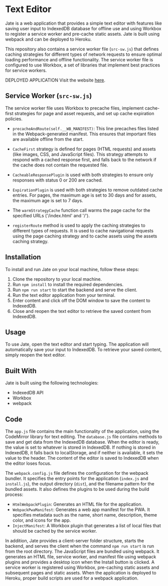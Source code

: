 # Text Editor

Jate is a web application that provides a simple text editor with features like saving user input to IndexedDB database for offline use and using Workbox to register a service worker and pre-cache static assets. Jate is built using webpack and can be deployed to Heroku.

This repository also contains a service worker file (`src-sw.js`) that defines caching strategies for different types of network requests to ensure optimal loading performance and offline functionality. The service worker file is configured to use Workbox, a set of libraries that implement best practices for service workers.

DEPLOYED APPLICATION Visit the website [here](https://challenge19miami.herokuapp.com/).

## Service Worker (`src-sw.js`)

The service worker file uses Workbox to precache files, implement cache-first strategies for page and asset requests, and set up cache expiration policies.

- `precacheAndRoute(self.__WB_MANIFEST)`: This line precaches files listed in the Webpack-generated manifest. This ensures that important files are available offline from the start.

- `CacheFirst` strategy is defined for pages (HTML requests) and assets (like images, CSS, and JavaScript files). This strategy attempts to respond with a cached response first, and falls back to the network if the cache does not contain the requested file.

- `CacheableResponsePlugin` is used with both strategies to ensure only responses with status 0 or 200 are cached.

- `ExpirationPlugin` is used with both strategies to remove outdated cache entries. For pages, the maximum age is set to 30 days and for assets, the maximum age is set to 7 days.

- The `warmStrategyCache` function call warms the page cache for the specified URLs ('/index.html' and '/').

- `registerRoute` method is used to apply the caching strategies to different types of requests. It is used to cache navigational requests using the page caching strategy and to cache assets using the assets caching strategy.

## Installation

To install and run Jate on your local machine, follow these steps:

1. Clone the repository to your local machine.
2. Run `npm install` to install the required dependencies.
3. Run `npm run start` to start the backend and serve the client.
4. Run the text editor application from your terminal.
5. Enter content and click off the DOM window to save the content to IndexedDB.
6. Close and reopen the text editor to retrieve the saved content from IndexedDB.

## Usage

To use Jate, open the text editor and start typing. The application will automatically save your input to IndexedDB. To retrieve your saved content, simply reopen the text editor.

## Built With

Jate is built using the following technologies:

- IndexedDB API
- Workbox
- webpack

## Code

The `app.js` file contains the main functionality of the application, using the CodeMirror library for text editing. The `database.js` file contains methods to save and get data from the IndexedDB database. When the editor is ready, the value is set to whatever is stored in IndexedDB. If nothing is stored in IndexedDB, it falls back to localStorage, and if neither is available, it sets the value to the header. The content of the editor is saved to IndexedDB when the editor loses focus.

The `webpack.config.js` file defines the configuration for the webpack bundler. It specifies the entry points for the application (`index.js` and `install.js`), the output directory (`dist`), and the filename pattern for the bundled assets. It also defines the plugins to be used during the build process:

- `HtmlWebpackPlugin`: Generates an HTML file for the application.
- `WebpackPwaManifest`: Generates a web app manifest for the PWA. It specifies metadata such as the name, short name, description, theme color, and icons for the app.
- `InjectManifest`: A Workbox plugin that generates a list of local files that should be cached by the service worker.

In addition, Jate provides a client-server folder structure, starts the backend, and serves the client when the command `npm run start` is run from the root directory. The JavaScript files are bundled using webpack. It generates an HTML file, service worker, and manifest file using webpack plugins and provides a desktop icon when the Install button is clicked. A service worker is registered using Workbox, pre-caching static assets and subsequent pages and static assets. When the application is deployed to Heroku, proper build scripts are used for a webpack application.
